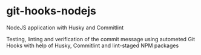 # git-hooks-nodejs
NodeJS application with Husky and Commitlint

Testing, linting and verification of the commit message using autometed Git Hooks with help of Husky, Commitlint and lint-staged NPM packages
